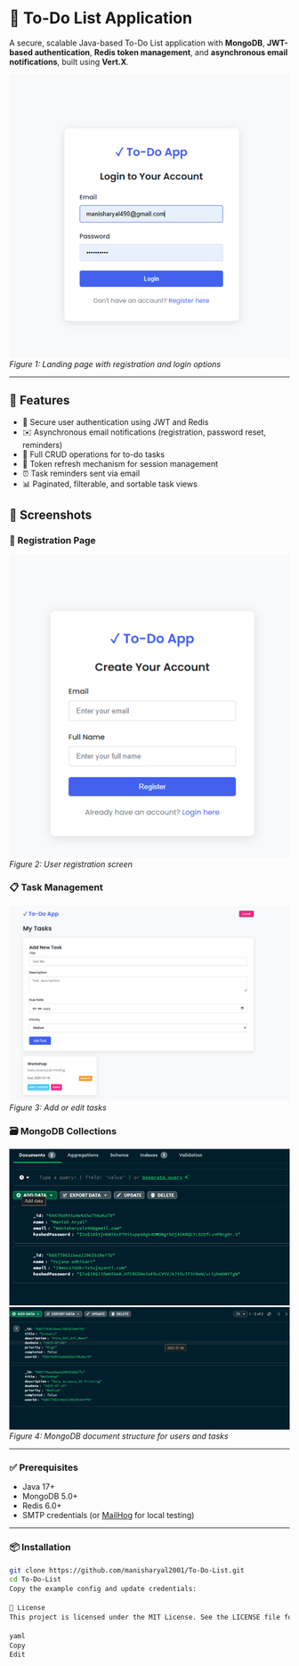 # 📝 To-Do List Application

A secure, scalable Java-based To-Do List application with **MongoDB**, **JWT-based authentication**, **Redis token management**, and **asynchronous email notifications**, built using **Vert.X**.

![Landing Page](src/images/login.png)  
*Figure 1: Landing page with registration and login options*

---

## 🚀 Features

- 🔐 Secure user authentication using JWT and Redis
- ✉️ Asynchronous email notifications (registration, password reset, reminders)
- 📝 Full CRUD operations for to-do tasks
- 🔄 Token refresh mechanism for session management
- ⏰ Task reminders sent via email
- 📊 Paginated, filterable, and sortable task views


## 📸 Screenshots

### 🔐 Registration Page
![Register](src/images/ssregister.png)  
*Figure 2: User registration screen*

### 📋 Task Management
![Tasks](src/images/sstask.png)  
*Figure 3: Add or edit tasks*

### 🗃️ MongoDB Collections
![Users Collection](src/images/mongousers.png)  
![Tasks Collection](src/images/mongotask.png)  
*Figure 4: MongoDB document structure for users and tasks*

---

### ✅ Prerequisites

- Java 17+
- MongoDB 5.0+
- Redis 6.0+
- SMTP credentials (or [MailHog](https://github.com/mailhog/MailHog) for local testing)

---

### 📦 Installation

```bash
git clone https://github.com/manisharyal2001/To-Do-List.git
cd To-Do-List
Copy the example config and update credentials:

📄 License
This project is licensed under the MIT License. See the LICENSE file for details.

yaml
Copy
Edit

